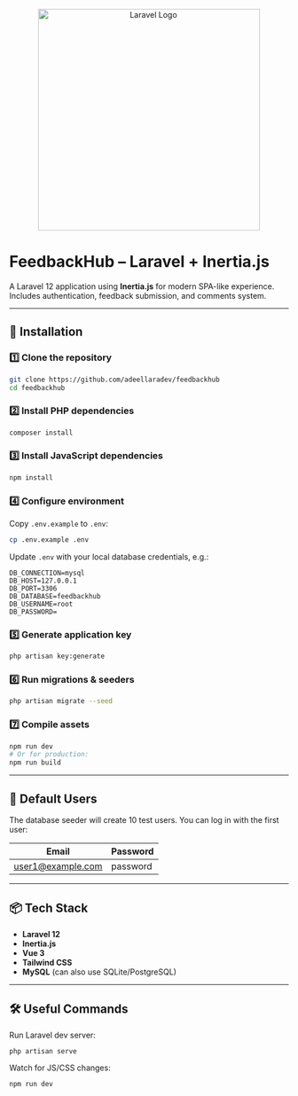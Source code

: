 <p align="center"><a href="https://laravel.com" target="_blank"><img src="https://raw.githubusercontent.com/laravel/art/master/logo-lockup/5%20SVG/2%20CMYK/1%20Full%20Color/laravel-logolockup-cmyk-red.svg" width="400" alt="Laravel Logo"></a></p>

# FeedbackHub – Laravel + Inertia.js

A Laravel 12 application using **Inertia.js** for modern SPA-like experience.  
Includes authentication, feedback submission, and comments system.

---

## 🚀 Installation

### 1️⃣ Clone the repository

```bash
git clone https://github.com/adeellaradev/feedbackhub
cd feedbackhub
```

### 2️⃣ Install PHP dependencies

```bash
composer install
```

### 3️⃣ Install JavaScript dependencies

```bash
npm install
```

### 4️⃣ Configure environment

Copy `.env.example` to `.env`:

```bash
cp .env.example .env
```

Update `.env` with your local database credentials, e.g.:

```env
DB_CONNECTION=mysql
DB_HOST=127.0.0.1
DB_PORT=3306
DB_DATABASE=feedbackhub
DB_USERNAME=root
DB_PASSWORD=
```

### 5️⃣ Generate application key

```bash
php artisan key:generate
```

### 6️⃣ Run migrations & seeders

```bash
php artisan migrate --seed
```

### 7️⃣ Compile assets

```bash
npm run dev
# Or for production:
npm run build
```

---

## 🧪 Default Users

The database seeder will create 10 test users.
You can log in with the first user:

| Email | Password |
|-------|----------|
| user1@example.com | password |

---

## 📦 Tech Stack

- **Laravel 12**
- **Inertia.js**
- **Vue 3**
- **Tailwind CSS**
- **MySQL** (can also use SQLite/PostgreSQL)

---

## 🛠 Useful Commands

Run Laravel dev server:

```bash
php artisan serve
```

Watch for JS/CSS changes:

```bash
npm run dev
```
